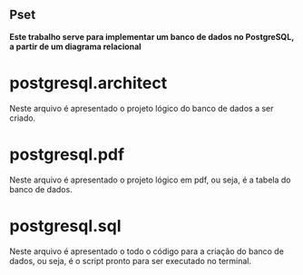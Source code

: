 ## Pset
**Este trabalho serve para implementar um banco de dados no
PostgreSQL, a partir de um diagrama relacional**

# postgresql.architect
Neste arquivo é apresentado o projeto lógico do banco de dados a ser criado.

# postgresql.pdf
Neste arquivo é apresentado o projeto lógico em pdf, ou seja, é a tabela do banco de dados.

# postgresql.sql
Neste arquivo é apresentado o todo o código para a criação do banco de dados, ou seja, é o script pronto para ser executado no terminal.
